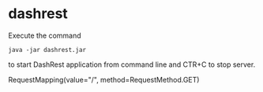 # dashrest
Execute the command
```
java -jar dashrest.jar
```
to start DashRest application from command line and CTR+C to stop server.

RequestMapping(value="/", method=RequestMethod.GET)
